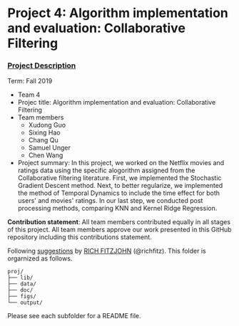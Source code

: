 # Project 4: Algorithm implementation and evaluation: Collaborative Filtering

### [Project Description](doc/project4_desc.md)

Term: Fall 2019

+ Team 4
+ Projec title: Algorithm implementation and evaluation: Collaborative Filtering 
+ Team members
	+ Xudong Guo  
	+ Sixing Hao 
	+ Chang Qu
	+ Samuel Unger
	+ Chen Wang 
+ Project summary: In this project, we worked on the Netflix movies and ratings data using the specific alogorithm assigned from the Collaborative filtering literature. First, we implemented the Stochastic Gradient Descent method. Next, to better regularize, we implemented the method of Temporal Dynamics to include the time effect for both users' and movies' ratings. In our last step, we conducted post processing methods, comparing KNN and Kernel Ridge Regression. 
	
**Contribution statement**: All team members contributed equally in all stages of this project. All team members approve our work presented in this GitHub repository including this contributions statement. 

Following [suggestions](http://nicercode.github.io/blog/2013-04-05-projects/) by [RICH FITZJOHN](http://nicercode.github.io/about/#Team) (@richfitz). This folder is orgarnized as follows.

```
proj/
├── lib/
├── data/
├── doc/
├── figs/
└── output/
```

Please see each subfolder for a README file.
